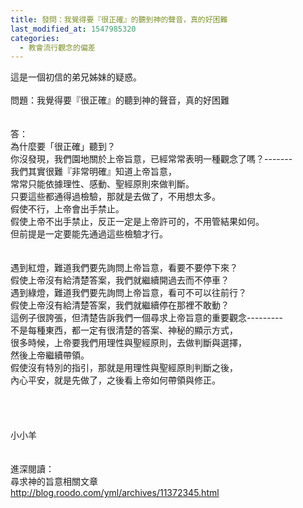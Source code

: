 ```yaml
---
title: 發問：我覺得要『很正確』的聽到神的聲音，真的好困難
last_modified_at: 1547985320
categories:
  - 教會流行觀念的偏差
---
```


這是一個初信的弟兄姊妹的疑惑。<br><!--more--><br>問題：我覺得要『很正確』的聽到神的聲音，真的好困難<br><br><br>答：<br>為什麼要「很正確」聽到？<br>你沒發現，我們園地關於上帝旨意，已經常常表明一種觀念了嗎？-------<br>我們其實很難『非常明確』知道上帝旨意，<br>常常只能依據理性、感動、聖經原則來做判斷。<br>只要這些都通得過檢驗，那就是去做了，不用想太多。<br>假使不行，上帝會出手禁止。<br>假使上帝不出手禁止，反正一定是上帝許可的，不用管結果如何。<br>但前提是一定要能先通過這些檢驗才行。<br><br><br>遇到紅燈，難道我們要先詢問上帝旨意，看要不要停下來？<br>假使上帝沒有給清楚答案，我們就繼續開過去而不停車？<br>遇到綠燈，難道我們要先詢問上帝旨意，看可不可以往前行？<br>假使上帝沒有給清楚答案，我們就繼續停在那裡不敢動？<br>這例子很誇張，但清楚告訴我們一個尋求上帝旨意的重要觀念---------<br>不是每種東西，都一定有很清楚的答案、神秘的顯示方式，<br>很多時候，上帝要我們用理性與聖經原則，去做判斷與選擇，<br>然後上帝繼續帶領。<br>假使沒有特別的指引，那就是用理性與聖經原則判斷之後，<br>內心平安，就是先做了，之後看上帝如何帶領與修正。<br><br><br> <br><br>小小羊<br><br><br>進深閱讀：<br>尋求神的旨意相關文章<br>http://blog.roodo.com/yml/archives/11372345.html<br><br><br><br>
